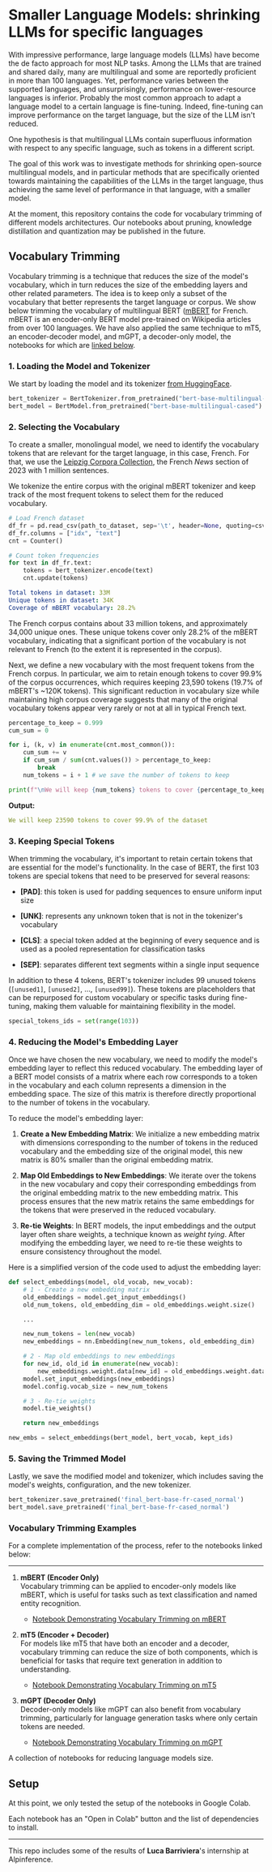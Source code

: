 # Smaller Language Models: shrinking LLMs for specific languages

With impressive performance, large language models (LLMs) have become the de facto approach for most NLP tasks. Among the LLMs that are trained and shared daily, many are multilingual and some are reportedly proficient in more than 100 languages. Yet, performance varies between the supported languages, and unsurprisingly, performance on lower-resource languages is inferior. Probably the most common approach to adapt a language model to a certain language is fine-tuning. Indeed, fine-tuning can improve performance on the target language, but the size of the LLM isn't reduced.

One hypothesis is that multilingual LLMs contain superfluous information with respect to any specific language, such as tokens in a different script.

The goal of this work was to investigate methods for shrinking open-source multilingual models, and in particular methods that are specifically oriented towards maintaining the capabilities of the LLMs in the target language, thus achieving the same level of performance in that language, with a smaller model.

At the moment, this repository contains the code for vocabulary trimming of different models architectures. Our notebooks about pruning, knowledge distillation and quantization may be published in the future.

## Vocabulary Trimming

Vocabulary trimming is a technique that reduces the size of the model's vocabulary, which in turn reduces the size of the embedding layers and other related parameters. The idea is to keep only a subset of the vocabulary that better represents the target language or corpus.
We show below trimming the vocabulary of multilingual BERT ([mBERT](https://arxiv.org/abs/1810.04805) for French. mBERT is an encoder-only BERT model pre-trained on Wikipedia articles from over 100 languages. We have also applied the same technique to mT5, an encoder-decoder model, and mGPT, a decoder-only model, the notebooks for which are [linked below](#vocabulary-trimming-examples).

### 1. Loading the Model and Tokenizer

We start by loading the model and its tokenizer [from HuggingFace](https://huggingface.co/bert-base-multilingual-cased).

```python
bert_tokenizer = BertTokenizer.from_pretrained("bert-base-multilingual-cased")
bert_model = BertModel.from_pretrained("bert-base-multilingual-cased")
```

### 2. Selecting the Vocabulary

To create a smaller, monolingual model, we need to identify the vocabulary tokens that are relevant for the target language, in this case, French. For that, we use the [Leipzig Corpora Collection](https://wortschatz.uni-leipzig.de/en/download/French), the French _News_ section of 2023 with 1 million sentences.

We tokenize the entire corpus with the original mBERT tokenizer and keep track of the most frequent tokens to select them for the reduced vocabulary.

```python
# Load French dataset
df_fr = pd.read_csv(path_to_dataset, sep='\t', header=None, quoting=csv.QUOTE_NONE)
df_fr.columns = ["idx", "text"]
cnt = Counter()

# Count token frequencies
for text in df_fr.text:
    tokens = bert_tokenizer.encode(text)
    cnt.update(tokens)
```

```yaml
Total tokens in dataset: 33M
Unique tokens in dataset: 34K
Coverage of mBERT vocabulary: 28.2%
```

The French corpus contains about 33 million tokens, and approximately 34,000 unique ones. These unique tokens cover only 28.2% of the mBERT vocabulary, indicating that a significant portion of the vocabulary is not relevant to French (to the extent it is represented in the corpus).

Next, we define a new vocabulary with the most frequent tokens from the French corpus. In particular, we aim to retain enough tokens to cover 99.9% of the corpus occurrences, which requires keeping 23,590 tokens (19.7% of mBERT's ~120K tokens). This significant reduction in vocabulary size while maintaining high corpus coverage suggests that many of the original vocabulary tokens appear very rarely or not at all in typical French text.

```python
percentage_to_keep = 0.999
cum_sum = 0

for i, (k, v) in enumerate(cnt.most_common()):
    cum_sum += v
    if cum_sum / sum(cnt.values()) > percentage_to_keep:
        break
    num_tokens = i + 1 # we save the number of tokens to keep

print(f"\nWe will keep {num_tokens} tokens to cover {percentage_to_keep * 100}% of the corpus")
```

**Output:**

```yaml
We will keep 23590 tokens to cover 99.9% of the dataset
```

### 3. Keeping Special Tokens

When trimming the vocabulary, it's important to retain certain tokens that are essential for the model's functionality. In the case of BERT, the first 103 tokens are special tokens that need to be preserved for several reasons:

- **[PAD]**: this token is used for padding sequences to ensure uniform input size

- **[UNK]**: represents any unknown token that is not in the tokenizer's vocabulary

- **[CLS]**: a special token added at the beginning of every sequence and is used as a pooled representation for classification tasks

- **[SEP]**: separates different text segments within a single input sequence

In addition to these 4 tokens, BERT's tokenizer includes 99 unused tokens (`[unused1]`, `[unused2]`, ..., `[unused99]`). These tokens are placeholders that can be repurposed for custom vocabulary or specific tasks during fine-tuning, making them valuable for maintaining flexibility in the model.

```python
special_tokens_ids = set(range(103))
```

### 4. Reducing the Model's Embedding Layer

Once we have chosen the new vocabulary, we need to modify the model's embedding layer to reflect this reduced vocabulary. The embedding layer of a BERT model consists of a matrix where each row corresponds to a token in the vocabulary and each column represents a dimension in the embedding space. The size of this matrix is therefore directly proportional to the number of tokens in the vocabulary.

To reduce the model's embedding layer:

1. **Create a New Embedding Matrix**: We initialize a new embedding matrix with dimensions corresponding to the number of tokens in the reduced vocabulary and the embedding size of the original model, this new matrix is 80% smaller than the original embedding matrix.

2. **Map Old Embeddings to New Embeddings**: We iterate over the tokens in the new vocabulary and copy their corresponding embeddings from the original embedding matrix to the new embedding matrix. This process ensures that the new matrix retains the same embeddings for the tokens that were preserved in the reduced vocabulary.

3. **Re-tie Weights**: In BERT models, the input embeddings and the output layer often share weights, a technique known as _weight tying_. After modifying the embedding layer, we need to re-tie these weights to ensure consistency throughout the model.

Here is a simplified version of the code used to adjust the embedding layer:

```python
def select_embeddings(model, old_vocab, new_vocab):
    # 1 - Create a new embedding matrix
    old_embeddings = model.get_input_embeddings()
    old_num_tokens, old_embedding_dim = old_embeddings.weight.size()

    ...

    new_num_tokens = len(new_vocab)
    new_embeddings = nn.Embedding(new_num_tokens, old_embedding_dim)

    # 2 - Map old embeddings to new embeddings
    for new_id, old_id in enumerate(new_vocab):
        new_embeddings.weight.data[new_id] = old_embeddings.weight.data[old_id]
    model.set_input_embeddings(new_embeddings)
    model.config.vocab_size = new_num_tokens

    # 3 - Re-tie weights
    model.tie_weights()

    return new_embeddings

new_embs = select_embeddings(bert_model, bert_vocab, kept_ids)
```

### 5. Saving the Trimmed Model

Lastly, we save the modified model and tokenizer, which includes saving the model's weights, configuration, and the new tokenizer.

```python
bert_tokenizer.save_pretrained('final_bert-base-fr-cased_normal')
bert_model.save_pretrained('final_bert-base-fr-cased_normal')
```

### Vocabulary Trimming Examples

For a complete implementation of the process, refer to the notebooks linked below:

---

1. **mBERT (Encoder Only)**  
   Vocabulary trimming can be applied to encoder-only models like mBERT, which is useful for tasks such as text classification and named entity recognition.

   - [Notebook Demonstrating Vocabulary Trimming on mBERT](https://colab.research.google.com/github/alpinf/smaller_language_models/blob/main/notebooks/vocab_trim_mBERT.ipynb)

2. **mT5 (Encoder + Decoder)**  
   For models like mT5 that have both an encoder and a decoder, vocabulary trimming can reduce the size of both components, which is beneficial for tasks that require text generation in addition to understanding.

   - [Notebook Demonstrating Vocabulary Trimming on mT5](https://colab.research.google.com/github/alpinf/smaller_language_models/blob/main/notebooks/vocab_trim_mT5.ipynb)

3. **mGPT (Decoder Only)**  
   Decoder-only models like mGPT can also benefit from vocabulary trimming, particularly for language generation tasks where only certain tokens are needed.
   
   - [Notebook Demonstrating Vocabulary Trimming on mGPT](https://github.com/alpinf/smaller_language_models/blob/main/notebooks/vocab_trim_mGPT.ipynb)


A collection of notebooks for reducing language models size.

## Setup

At this point, we only tested the setup of the notebooks in Google Colab.

Each notebook has an "Open in Colab" button and the list of dependencies to install.

---

This repo includes some of the results of **Luca Barriviera**'s internship at Alpinference.

